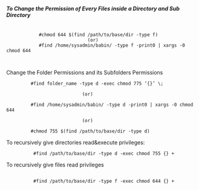 ##### To Change the Permission of Every Files inside a Directory and Sub Directory


```

            #chmod 644 $(find /path/to/base/dir -type f)
                              (or)
            #find /home/sysadmin/babin/ -type f -print0 | xargs -0 chmod 644

                                  
```

Change the Folder Permissions and its Subfolders Permissions

```
         #find folder_name -type d -exec chmod 775 ‘{}’ \;

                            (or) 

         #find /home/sysadmin/babin/ -type d -print0 | xargs -0 chmod 644
 
                            (or)

         #chmod 755 $(find /path/to/base/dir -type d)

```


To recursively give directories read&execute privileges:

```
          #find /path/to/base/dir -type d -exec chmod 755 {} +

```


To recursively give files read privileges


```

          #find /path/to/base/dir -type f -exec chmod 644 {} +


```


